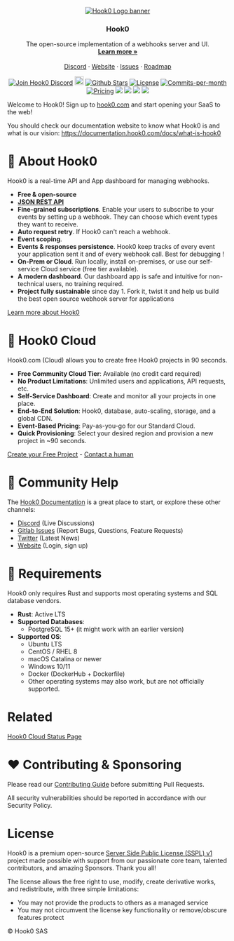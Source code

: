 <!-- PROJECT LOGO -->
<p align="center">
  <a href="https://github.com/hook0/hook0">
   <img src="./mediakit/logo/1920x1920-banner.png" alt="Hook0 Logo banner">
  </a>

<h3 align="center">Hook0</h3>

  <p align="center">
    The open-source implementation of a webhooks server and UI.
    <br />
    <a href="https://www.hook0.com"><strong>Learn more »</strong></a>
    <br />
    <br />
    <a href="https://www.hook0.com/community">Discord</a>
    ·
    <a href="https://www.hook0.com">Website</a>
    ·
    <a href="https://github.com/hook0/hook0/issues">Issues</a>
    ·
    <a href="https://gitlab.com/hook0/hook0/-/boards">Roadmap</a>
  </p>
</p>

<p align="center">
   <a href="https://www.hook0.com/community"><img src="https://img.shields.io/badge/Discord-hook0.com%2Fcommunity-%234A154B" alt="Join Hook0 Discord"></a>
   <!--<a href="https://producthunt.com/posts/hook0"><img src="https://img.shields.io/badge/Product%20Hunt-%231%20Product%20of%20the%20Month-%23DA552E" alt="Product Hunt"></a>-->
   <a href="https://status.hook0.com/"><img height="20px" src="https://uptime.betterstack.com/status-badges/v1/monitor/es5i.svg" alt="Uptime"></a>
   <a href="https://github.com/hook0/hook0/stargazers"><img src="https://img.shields.io/github/stars/hook0/hook0" alt="Github Stars"></a>
   <!--<a href="https://news.ycombinator.com/item?id="><img src="https://img.shields.io/badge/Hacker%20News-%231-%23FF6600" alt="Hacker News"></a>-->
   <a href="https://github.com/hook0/hook0/blob/master/LICENSE.txt"><img src="https://img.shields.io/badge/license-SSPL-purple" alt="License"></a>
   <a href="https://github.com/hook0/hook0/pulse"><img src="https://img.shields.io/github/commit-activity/m/hook0/hook0" alt="Commits-per-month"></a>
   <a href="https://www.hook0.com/?pricing.destination=cloud#pricing"><img src="https://img.shields.io/badge/Pricing-Free-brightgreen" alt="Pricing"></a>
   <!--<a href="https://hub.docker.com/r/hook0/hook0"><img src="https://img.shields.io/docker/pulls/hook0/hook0"></a>-->
   <a href="https://gitlab.com/hook0/hook0/-/issues/?sort=milestone_due_desc&state=opened&label_name%5B%5D=Community%3A%3Aaccepting%20merge%20requests&first_page_size=20"><img src="https://img.shields.io/badge/Help%20Wanted-Contribute-blue"></a>
   <a href="https://www.hook0.com/community"><img src="https://img.shields.io/badge/translations-contribute-brightgreen" /></a>
   <a href="https://contributor-covenant.org/version/1/4/code-of-conduct/"><img src="https://img.shields.io/badge/Contributor%20Covenant-1.4-purple" /></a> <a href="https://console.algora.io/org/hook0/bounties?status=open"><img src="https://img.shields.io/endpoint?url=https%3A%2F%2Fconsole.algora.io%2Fapi%2Fshields%2Fhook0%2Fbounties%3Fstatus%3Dopen" /></a>
</p>

Welcome to Hook0! Sign up to [hook0.com](https://www.hook0.com/) and start opening your SaaS to the web!

You should check our documentation website to know what Hook0 is and what is our
vision: https://documentation.hook0.com/docs/what-is-hook0

# 🐰 About Hook0

Hook0 is a real-time API and App dashboard for managing webhooks.

- **Free & open-source**
- **[JSON REST API](https://documentation.hook0.com/reference/applicationsecretsread)**
- **Fine-grained subscriptions**. Enable your users to subscribe to your events by setting up a webhook. They can choose
  which event types they want to receive.
- **Auto request retry**. If Hook0 can't reach a webhook.
- **Event scoping**.
- **Events & responses persistence**. Hook0 keep tracks of every event your application sent it and of every webhook
  call. Best for debugging !
- **On-Prem or Cloud**. Run locally, install on-premises, or use our self-service Cloud service (free tier available).
- **A modern dashboard**. Our dashboard app is safe and intuitive for non-technical users, no training required.
- **Project fully sustainable** since day 1. Fork it, twist it and help us build the best open source webhook server for
  applications

[Learn more about Hook0](https://www.hook0.com/)

# 🚀 Hook0 Cloud

Hook0.com (Cloud) allows you to create free Hook0 projects in 90 seconds.

- **Free Community Cloud Tier**: Available (no credit card required)
- **No Product Limitations**: Unlimited users and applications, API requests, etc.
- **Self-Service Dashboard**: Create and monitor all your projects in one place.
- **End-to-End Solution**: Hook0, database, auto-scaling, storage, and a global CDN.
- **Event-Based Pricing**: Pay-as-you-go for our Standard Cloud.
- **Quick Provisioning**: Select your desired region and provision a new project in ~90 seconds.

[Create your Free Project](https://www.hook0.com/) - [Contact a human](mailto:sales@hook0.com)

# 🤔 Community Help

The [Hook0 Documentation](https://documentation.hook0.com/) is a great place to start, or explore these other channels:

- [Discord](https://www.hook0.com/community) (Live Discussions)
- [Gitlab Issues](https://gitlab.com/hook0/hook0/-/issues) (Report Bugs, Questions, Feature Requests)
- [Twitter](https://twitter.com/hook0_) (Latest News)
- [Website](https://www.hook0.com/) (Login, sign up)

# 📌 Requirements

Hook0 only requires Rust and supports most operating systems and SQL database vendors.

- **Rust**: Active LTS
- **Supported Databases**:
  - PostgreSQL 15+ (it might work with an earlier version)
- **Supported OS**:
  - Ubuntu LTS
  - CentOS / RHEL 8
  - macOS Catalina or newer
  - Windows 10/11
  - Docker (DockerHub + Dockerfile)
  - Other operating systems may also work, but are not officially supported.

# Related

[Hook0 Cloud Status Page](https://status.hook0.com/)

# ❤️ Contributing & Sponsoring

Please read our [Contributing Guide](./contributing.md) before submitting Pull Requests.

All security vulnerabilities should be reported in accordance with our Security Policy.

# License

Hook0 is a premium open-source [Server Side Public License (SSPL) v1](./LICENSE.txt) project made possible with support
from our passionate core team, talented contributors, and amazing Sponsors. Thank you all!

The license allows the free right to use, modify, create derivative works, and redistribute, with three simple
limitations:

- You may not provide the products to others as a managed service
- You may not circumvent the license key functionality or remove/obscure features protect

© Hook0 SAS
